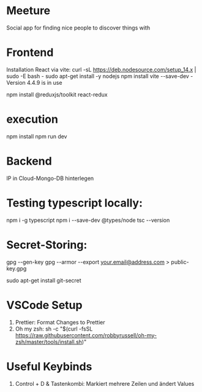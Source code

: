 # Meeture

Social app for finding nice people to discover things with

# Frontend

Installation React via vite:
curl -sL https://deb.nodesource.com/setup_14.x | sudo -E bash -
sudo apt-get install -y nodejs
npm install
vite --save-dev - Version 4.4.9 is in use

npm install @reduxjs/toolkit react-redux

# execution

npm install
npm run dev

# Backend

IP in Cloud-Mongo-DB hinterlegen

# Testing typescript locally:

npm i -g typescript
npm i --save-dev @types/node
tsc --version

# Secret-Storing:

gpg --gen-key
gpg --armor --export your.email@address.com > public-key.gpg

sudo apt-get install git-secret

# VSCode Setup

1. Prettier: Format Changes to Prettier
2. Oh my zsh:
   sh -c "$(curl -fsSL https://raw.githubusercontent.com/robbyrussell/oh-my-zsh/master/tools/install.sh)"

# Useful Keybinds

1. Control + D & Tastenkombi: Markiert mehrere Zeilen und ändert Values
